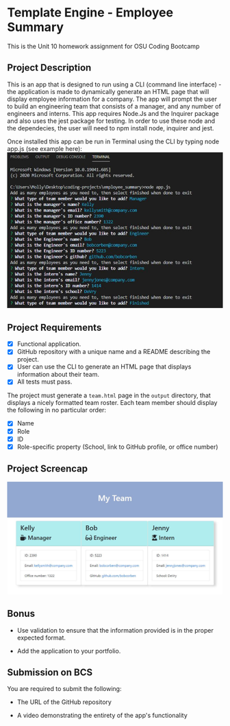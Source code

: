 # Template Engine - Employee Summary

This is the Unit 10 homework assignment for OSU Coding Bootcamp

## Project Description
This is an app that is designed to run using a CLI (command line interface) - the application is made to dynamically generate an HTML page that will display employee information for a company. The app will prompt the user to build an engineering team that consists of a manager, and any number of engineers and interns. This app requires Node.Js and the Inquirer package and also uses the jest package for testing. In order to use these node and the dependecies, the user will need to npm install node, inquirer and jest. 

Once installed this app can be run in Terminal using the CLI by typing node app.js (see example here):
![CLI](https://raw.githubusercontent.com/mdurst365/employee_summary/main/assets/CLI.JPG)

## Project Requirements

- [x] Functional application.
- [x] GitHub repository with a unique name and a README describing the project.
- [x] User can use the CLI to generate an HTML page that displays information about their team.
- [x] All tests must pass.

The project must generate a `team.html` page in the `output` directory, that displays a nicely formatted team roster. Each team member should display the following in no particular order:

- [x] Name
- [x] Role
- [x] ID
- [x] Role-specific property (School, link to GitHub profile, or office number)

## Project Screencap
![Screencap](https://raw.githubusercontent.com/mdurst365/employee_summary/main/assets/output.JPG)

## Bonus

* Use validation to ensure that the information provided is in the proper expected format.

* Add the application to your portfolio.

## Submission on BCS

You are required to submit the following:

* The URL of the GitHub repository

* A video demonstrating the entirety of the app's functionality 

